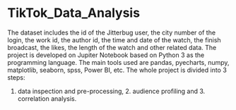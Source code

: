 # TikTok_Data_Analysis
The dataset includes the id of the Jitterbug user, the city number of the login, 
the work id, the author id, the time and date of the watch, the finish broadcast, the likes, 
the length of the watch and other related data. The project is developed on Jupiter Notebook based on Python 3 as the programming language. 
The main tools used are pandas, pyecharts, numpy, matplotlib, seaborn, spss, Power BI, etc. The whole project is divided into 3 steps: 
1. data inspection and pre-processing, 2. audience profiling and 3. correlation analysis.
